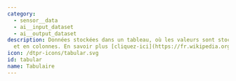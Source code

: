 ```yaml
---
category: 
  - sensor__data
  - ai__input_dataset
  - ai__output_dataset
description: Données stockées dans un tableau, où les valeurs sont stockées en lignes
  et en colonnes. En savoir plus [cliquez-ici](https://fr.wikipedia.org/wiki/Tableau_(statistique))
icon: /dtpr-icons/tabular.svg
id: tabular
name: Tabulaire
---
```

